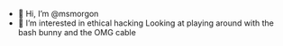 - 👋 Hi, I’m @msmorgon
- 👀 I’m interested in ethical hacking
Looking at playing around with the bash bunny and the OMG cable
